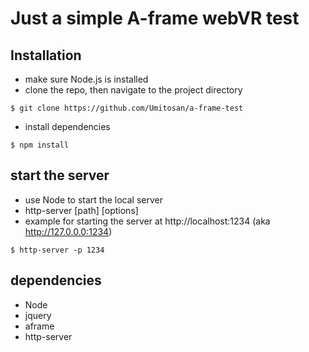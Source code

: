 # Just a simple A-frame webVR test

## Installation
* make sure Node.js is installed
* clone the repo, then navigate to the project directory
```
$ git clone https://github.com/Umitosan/a-frame-test
```
* install dependencies
```
$ npm install
```

## start the server
* use Node to start the local server
* http-server [path] [options]
* example for starting the server at http://localhost:1234 (aka http://127.0.0.0:1234)
```
$ http-server -p 1234
```

## dependencies
* Node
* jquery
* aframe
* http-server
